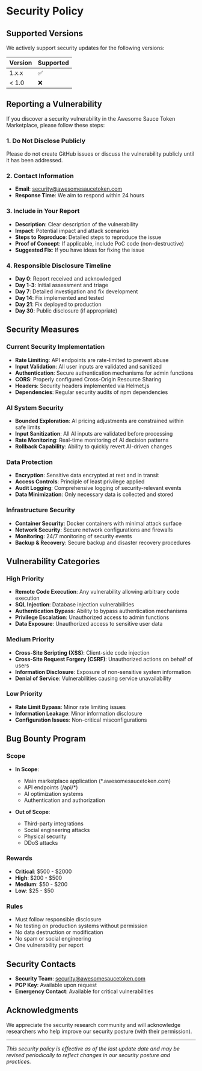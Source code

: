 # Security Policy

## Supported Versions

We actively support security updates for the following versions:

| Version | Supported          |
| ------- | ------------------ |
| 1.x.x   | :white_check_mark: |
| < 1.0   | :x:                |

## Reporting a Vulnerability

If you discover a security vulnerability in the Awesome Sauce Token Marketplace, please follow these steps:

### 1. Do Not Disclose Publicly
Please do not create GitHub issues or discuss the vulnerability publicly until it has been addressed.

### 2. Contact Information
- **Email**: security@awesomesaucetoken.com
- **Response Time**: We aim to respond within 24 hours

### 3. Include in Your Report
- **Description**: Clear description of the vulnerability
- **Impact**: Potential impact and attack scenarios
- **Steps to Reproduce**: Detailed steps to reproduce the issue
- **Proof of Concept**: If applicable, include PoC code (non-destructive)
- **Suggested Fix**: If you have ideas for fixing the issue

### 4. Responsible Disclosure Timeline
- **Day 0**: Report received and acknowledged
- **Day 1-3**: Initial assessment and triage
- **Day 7**: Detailed investigation and fix development
- **Day 14**: Fix implemented and tested
- **Day 21**: Fix deployed to production
- **Day 30**: Public disclosure (if appropriate)

## Security Measures

### Current Security Implementation
- **Rate Limiting**: API endpoints are rate-limited to prevent abuse
- **Input Validation**: All user inputs are validated and sanitized
- **Authentication**: Secure authentication mechanisms for admin functions
- **CORS**: Properly configured Cross-Origin Resource Sharing
- **Headers**: Security headers implemented via Helmet.js
- **Dependencies**: Regular security audits of npm dependencies

### AI System Security
- **Bounded Exploration**: AI pricing adjustments are constrained within safe limits
- **Input Sanitization**: All AI inputs are validated before processing
- **Rate Monitoring**: Real-time monitoring of AI decision patterns
- **Rollback Capability**: Ability to quickly revert AI-driven changes

### Data Protection
- **Encryption**: Sensitive data encrypted at rest and in transit
- **Access Controls**: Principle of least privilege applied
- **Audit Logging**: Comprehensive logging of security-relevant events
- **Data Minimization**: Only necessary data is collected and stored

### Infrastructure Security
- **Container Security**: Docker containers with minimal attack surface
- **Network Security**: Secure network configurations and firewalls
- **Monitoring**: 24/7 monitoring of security events
- **Backup & Recovery**: Secure backup and disaster recovery procedures

## Vulnerability Categories

### High Priority
- **Remote Code Execution**: Any vulnerability allowing arbitrary code execution
- **SQL Injection**: Database injection vulnerabilities
- **Authentication Bypass**: Ability to bypass authentication mechanisms
- **Privilege Escalation**: Unauthorized access to admin functions
- **Data Exposure**: Unauthorized access to sensitive user data

### Medium Priority
- **Cross-Site Scripting (XSS)**: Client-side code injection
- **Cross-Site Request Forgery (CSRF)**: Unauthorized actions on behalf of users
- **Information Disclosure**: Exposure of non-sensitive system information
- **Denial of Service**: Vulnerabilities causing service unavailability

### Low Priority
- **Rate Limit Bypass**: Minor rate limiting issues
- **Information Leakage**: Minor information disclosure
- **Configuration Issues**: Non-critical misconfigurations

## Bug Bounty Program

### Scope
- **In Scope**: 
  - Main marketplace application (*.awesomesaucetoken.com)
  - API endpoints (/api/*)
  - AI optimization systems
  - Authentication and authorization
  
- **Out of Scope**:
  - Third-party integrations
  - Social engineering attacks
  - Physical security
  - DDoS attacks

### Rewards
- **Critical**: $500 - $2000
- **High**: $200 - $500
- **Medium**: $50 - $200
- **Low**: $25 - $50

### Rules
- Must follow responsible disclosure
- No testing on production systems without permission
- No data destruction or modification
- No spam or social engineering
- One vulnerability per report

## Security Contacts

- **Security Team**: security@awesomesaucetoken.com
- **PGP Key**: Available upon request
- **Emergency Contact**: Available for critical vulnerabilities

## Acknowledgments

We appreciate the security research community and will acknowledge researchers who help improve our security posture (with their permission).

---

*This security policy is effective as of the last update date and may be revised periodically to reflect changes in our security posture and practices.*
